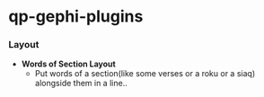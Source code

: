 # qp-gephi-plugins

### Layout

* **Words of Section Layout**
    * Put words of a section(like some verses or a roku or a siaq) alongside them in a line..


